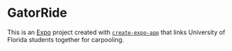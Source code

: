 # GatorRide

This is an [Expo](https://expo.dev) project created with [`create-expo-app`](https://www.npmjs.com/package/create-expo-app) that links University of Florida students together for carpooling.
